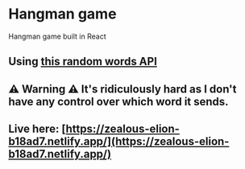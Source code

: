 # Hangman game
Hangman game built in React

## Using [this random words API](https://random-words-api.vercel.app)

## **⚠️ Warning ⚠️** It's ridiculously hard as I don't have any control over which word it sends.

## **Live here:** [https://zealous-elion-b18ad7.netlify.app/](https://zealous-elion-b18ad7.netlify.app/)